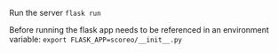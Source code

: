 Run the server
`flask run`

Before running the flask app needs to be referenced in an environment variable: `export FLASK_APP=scoreo/__init__.py`
